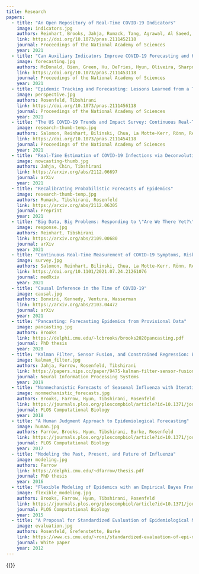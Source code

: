 ```yaml
---
title: Research
papers:
  - title: "An Open Repository of Real-Time COVID-19 Indicators"
    image: indicators.jpg
    authors: Reinhart, Brooks, Jahja, Rumack, Tang, Agrawal, Al Saeed, Arnold, Basu, Bien, Cabrera, Chin, Chua, Clark, Colquhoun, DeFries, Farrow, Forlizzi, Grabman, Gratzl, Green, Haff, Han, Harwood, Hu, Hyde, Hyun, Joshi, Kim, Kuznetsov, La Motte-Kerr, YJ Lee, K Lee, Lipton, Liu, Mackey, Mazaitis, McDonald, McGuinness, Narasimhan, O’Brien, Oliveira, Patil, Perer, Politsch, Rajanala, Rucker, Scott,  Shah, Shankar, Sharpnack, Shemetov, Simon, Smith,  Srivastava,  Tan, R Tibshirani, Tuzhilina, Van Nortwick, Ventura, Wasserman, Weaver, Weiss, Whitman, Williams, Rosenfeld, RJ Tibshirani
    link: https://doi.org/10.1073/pnas.2111452118
    journal: Proceedings of the National Academy of Sciences
    year: 2021
  - title: "Can Auxiliary Indicators Improve COVID-19 Forecasting and Hotspot Prediction?"
    image: forecasting.jpg
    authors: McDonald, Bien, Green, Hu, DeFries, Hyun, Oliveira, Sharpnack, Tang, Tibshirani, Ventura, Wasserman, Tibshirani
    link: https://doi.org/10.1073/pnas.2111453118
    journal: Proceedings of the National Academy of Sciences
    year: 2021 
  - title: "Epidemic Tracking and Forecasting: Lessons Learned from a Tumultuous Year"
    image: perspective.jpg
    authors: Rosenfeld, Tibshirani
    link: https://doi.org/10.1073/pnas.2111456118
    journal: Proceedings of the National Academy of Sciences
    year: 2021
  - title: "The US COVID-19 Trends and Impact Survey: Continuous Real-Time Measurement of COVID-19 Symptoms, Risks, Protective Behaviors, Testing, and Vaccination"
    image: research-thumb-temp.jpg
    authors: Salomon, Reinhart, Bilinski, Chua, La Motte-Kerr, Rönn, Reitsma, Morris, LaRocca, Farag, Kreuter, Rosenfeld, Tibshirani
    link: https://doi.org/10.1073/pnas.2111454118
    journal: Proceedings of the National Academy of Sciences
    year: 2021
  - title: "Real-Time Estimation of COVID-19 Infections via Deconvolution and Sensor Fusion"
    image: nowcasting-thumb.jpg
    authors: Jahja, Chin, Tibshirani
    link: https://arxiv.org/abs/2112.06697
    journal: arXiv
    year: 2021
  - title: "Recalibrating Probabilistic Forecasts of Epidemics"
    image: research-thumb-temp.jpg
    authors: Rumack, Tibshirani, Rosenfeld
    link: https://arxiv.org/abs/2112.06305
    journal: Preprint
    year: 2021   
  - title: "Big Data, Big Problems: Responding to \"Are We There Yet?\""
    image: response.jpg
    authors: Reinhart, Tibshirani
    link: https://arxiv.org/abs/2109.00680
    journal: arXiv
    year: 2021
  - title: "Continuous Real-Time Measurement of COVID-19 Symptoms, Risks, Protective Behaviors, Testing and Vaccination"
    image: survey.jpg
    authors: Salomon, Reinhart, Bilinski, Chua, La Motte-Kerr, Rönn, Reitsma, Morris, LaRocca, Farag, Kreuter, Rosenfeld, Tibshirani
    link: https://doi.org/10.1101/2021.07.24.21261076
    journal: medRxiv
    year: 2021
  - title: "Causal Inference in the Time of COVID-19"
    image: causal.jpg
    authors: Bonvini, Kennedy, Ventura, Wasserman
    link: https://arxiv.org/abs/2103.04472
    journal: arXiv
    year: 2021
  - title: "Pancasting: Forecasting Epidemics from Provisional Data"
    image: pancasting.jpg
    authors: Brooks
    link: https://delphi.cmu.edu/~lcbrooks/brooks2020pancasting.pdf
    journal: PhD thesis
    year: 2020
  - title: "Kalman Filter, Sensor Fusion, and Constrained Regression: Equivalences and Insights"
    image: kalman_filter.jpg
    authors: Jahja, Farrow, Rosenfeld, Tibshirani
    link: https://papers.nips.cc/paper/9475-kalman-filter-sensor-fusion-and-constrained-regression-equivalences-and-insights
    journal: Neural Information Processing Systems
    year: 2019
  - title: "Nonmechanistic Forecasts of Seasonal Influenza with Iterative One-Week-Ahead Distributions"
    image: nonmechanistic_forecasts.jpg
    authors: Brooks, Farrow, Hyun, Tibshirani, Rosenfeld
    link: https://journals.plos.org/ploscompbiol/article?id=10.1371/journal.pcbi.1006134
    journal: PLOS Computational Biology
    year: 2018
  - title: "A Human Judgment Approach to Epidemiological Forecasting"
    image: human.jpg
    authors: Farrow, Brooks, Hyun, Tibshirani, Burke, Rosenfeld
    link: https://journals.plos.org/ploscompbiol/article?id=10.1371/journal.pcbi.1005248
    journal: PLOS Computational Biology
    year: 2017
  - title: "Modeling the Past, Present, and Future of Influenza"
    image: modeling.jpg
    authors: Farrow
    link: https://delphi.cmu.edu/~dfarrow/thesis.pdf
    journal: PhD thesis
    year: 2016
  - title: "Flexible Modeling of Epidemics with an Empirical Bayes Framework"
    image: flexible_modeling.jpg
    authors: Brooks, Farrow, Hyun, Tibshirani, Rosenfeld
    link: https://journals.plos.org/ploscompbiol/article?id=10.1371/journal.pcbi.1004382
    journal: PLOS Computational Biology
    year: 2015
  - title: "A Proposal for Standardized Evaluation of Epidemiological Models"
    image: evaluation.jpg
    authors: Rosenfeld, Grefenstette, Burke
    link: https://www.cs.cmu.edu/~roni/standardized-evaluation-of-epi-models-rev-09nov2012.pdf
    journal: White paper
    year: 2012
---
```


{{<research-papers>}}
